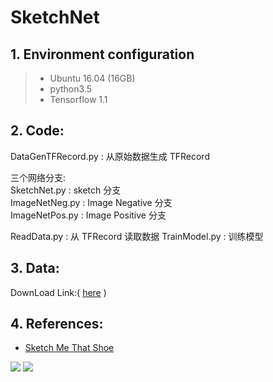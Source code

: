 # SketchNet
## 1. Environment configuration
   > - Ubuntu 16.04 (16GB)
   > - python3.5
   > - Tensorflow 1.1

## 2. Code:
DataGenTFRecord.py : 从原始数据生成 TFRecord
	
三个网络分支:<br/>
SketchNet.py : sketch 分支<br/>
ImageNetNeg.py : Image Negative 分支<br/>
ImageNetPos.py : Image Positive 分支<br/>
	
ReadData.py : 从 TFRecord 读取数据
TrainModel.py : 训练模型

## 3. Data:
DownLoad Link:( [here](http://www.eecs.qmul.ac.uk/~qian/Qian's%20Materials/sbir_cvpr2016.tar) )

## 4. References:
- [Sketch Me That Shoe](http://www.eecs.qmul.ac.uk/~qian/Project_cvpr16.html)<br/>

![](https://github.com/BasicCoder/SketchNet/9623213_p0.jpg)
![](https://github.com/BasicCoder/SketchNet/9956255_p0.jpg)